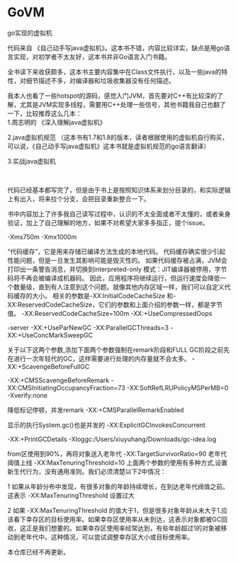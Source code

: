# GoVM
go实现的虚拟机

代码来自 《自己动手写java虚拟机》。这本书不错，内容比较详实，缺点是用go语言实现，对初学者不太友好，这本书并非Go语言入门书籍。<br/>

全书读下来收获颇多，这本书主要内容集中在Class文件执行，以及一些java的特性，对细节描述不多，对编译器和垃圾收集器没有任何描述。<br/>

我本人也看了一些hotspot的源码，感觉入门JVM，首先要对C++有比较深的了解，尤其是JVM实现多线程，需要用C++处理一些信号，其他书籍我自己也翻了一下，比较推荐这么几本：<br/>
1.周志明的 《深入理解java虚拟机》<br/>

2.java虚拟机规范 （这本书有1.7和1.8的版本，读者根据使用的虚拟机自行购买，可以说，《自己动手写java虚拟机》这本书就是虚拟机规范的go语言翻译）

3.实战java虚拟机<br/>

<br/>

代码已经基本都写完了，但是由于书上是按照知识体系来划分目录的，和实际逻辑上有出入，将来拉个分支，会把目录重新整合一下。<br/>

书中内容加上了许多我自己读写过程中，认识的不太全面或者不太懂的，或者亲身验证，加上了自己理解的地方，如果不对希望大家多多指正，提个issue。<br/>

-Xms750m
-Xmx1000m

“代码缓存”，它是用来存储已编译方法生成的本地代码。
代码缓存确实很少引起性能问题，但是一旦发生其影响可能是毁灭性的。
如果代码缓存被占满，JVM会打印出一条警告消息，并切换到interpreted-only 模式：JIT编译器被停用，字节码将不再会被编译成机器码。
因此，应用程序将继续运行，但运行速度会降低一个数量级，直到有人注意到这个问题。就像其他内存区域一样，我们可以自定义代码缓存的大小。
相关的参数是-XX:InitialCodeCacheSize 和-XX:ReservedCodeCacheSize，它们的参数和上面介绍的参数一样，都是字节值。
-XX:ReservedCodeCacheSize=100m 
-XX:+UseCompressedOops

-server
-XX:+UseParNewGC
-XX:ParallelGCThreads=3
-XX:+UseConcMarkSweepGC

关于以下这两个参数,添加下面两个参数强制在remark阶段和FULL GC阶段之前先在进行一次年轻代的GC，这样需要进行处理的内存量就不会太多。
-XX:+ScavengeBeforeFullGC 

-XX:+CMSScavengeBeforeRemark
-XX:CMSInitiatingOccupancyFraction=73
-XX:SoftRefLRUPolicyMSPerMB=0
-Xverify:none

降低标记停顿，并发remark
-XX:+CMSParallelRemarkEnabled 

显示的执行System.gc()也是并发的
-XX:ExplicitGCInvokesConcurrent

-XX:+PrintGCDetails
-Xloggc:/Users/xiuyuhang/Downloads/gc-idea.log


from区使用到90%，再将对象送入老年代
-XX:TargetSurvivorRatio=90
老年代阈值上线
-XX:MaxTenuringThreshold=10
上面两个参数的使用有多种方式,设置新生代行为，没有通用准则。我们必须清楚以下2中情况：

1 如果从年龄分布中发现，有很多对象的年龄持续增长，在到达老年代阀值之前。这表示 -XX:MaxTenuringThreshold 设置过大

2 如果 -XX:MaxTenuringThreshold 的值大于1，但是很多对象年龄从未大于1.应该看下幸存区的目标使用率。如果幸存区使用率从未到达，这表示对象都被GC回收，这正是我们想要的。如果幸存区使用率经常达到，有些年龄超过1的对象被移动到老年代中。这种情况，可以尝试调整幸存区大小或目标使用率。

本仓库已经不再更新。
